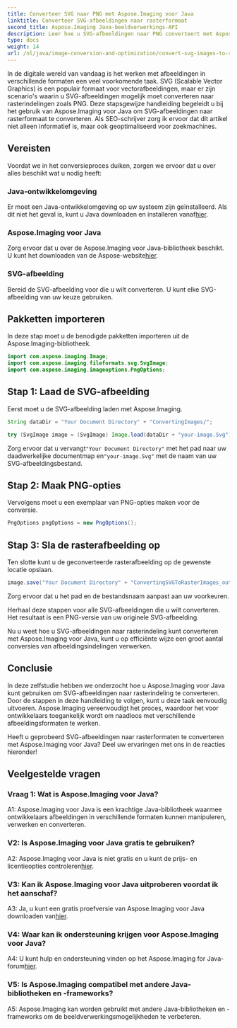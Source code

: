 ```yaml
---
title: Converteer SVG naar PNG met Aspose.Imaging voor Java
linktitle: Converteer SVG-afbeeldingen naar rasterformaat
second_title: Aspose.Imaging Java-beeldverwerkings-API
description: Leer hoe u SVG-afbeeldingen naar PNG converteert met Aspose.Imaging voor Java. Stroomlijn uw conversies van afbeeldingsformaten met deze stapsgewijze handleiding.
type: docs
weight: 14
url: /nl/java/image-conversion-and-optimization/convert-svg-images-to-raster-format/
---
```

In de digitale wereld van vandaag is het werken met afbeeldingen in verschillende formaten een veel voorkomende taak. SVG (Scalable Vector Graphics) is een populair formaat voor vectorafbeeldingen, maar er zijn scenario's waarin u SVG-afbeeldingen mogelijk moet converteren naar rasterindelingen zoals PNG. Deze stapsgewijze handleiding begeleidt u bij het gebruik van Aspose.Imaging voor Java om SVG-afbeeldingen naar rasterformaat te converteren. Als SEO-schrijver zorg ik ervoor dat dit artikel niet alleen informatief is, maar ook geoptimaliseerd voor zoekmachines.

## Vereisten

Voordat we in het conversieproces duiken, zorgen we ervoor dat u over alles beschikt wat u nodig heeft:

### Java-ontwikkelomgeving
 Er moet een Java-ontwikkelomgeving op uw systeem zijn geïnstalleerd. Als dit niet het geval is, kunt u Java downloaden en installeren vanaf[hier](https://www.oracle.com/java/technologies/javase-downloads).

### Aspose.Imaging voor Java
 Zorg ervoor dat u over de Aspose.Imaging voor Java-bibliotheek beschikt. U kunt het downloaden van de Aspose-website[hier](https://releases.aspose.com/imaging/java/).

### SVG-afbeelding
Bereid de SVG-afbeelding voor die u wilt converteren. U kunt elke SVG-afbeelding van uw keuze gebruiken.

## Pakketten importeren

In deze stap moet u de benodigde pakketten importeren uit de Aspose.Imaging-bibliotheek.

```java
import com.aspose.imaging.Image;
import com.aspose.imaging.fileformats.svg.SvgImage;
import com.aspose.imaging.imageoptions.PngOptions;
```

## Stap 1: Laad de SVG-afbeelding
Eerst moet u de SVG-afbeelding laden met Aspose.Imaging.

```java
String dataDir = "Your Document Directory" + "ConvertingImages/";

try (SvgImage image = (SvgImage) Image.load(dataDir + "your-image.Svg")) {
```

 Zorg ervoor dat u vervangt`"Your Document Directory"` met het pad naar uw daadwerkelijke documentmap en`"your-image.Svg"` met de naam van uw SVG-afbeeldingsbestand.

## Stap 2: Maak PNG-opties
Vervolgens moet u een exemplaar van PNG-opties maken voor de conversie.

```java
PngOptions pngOptions = new PngOptions();
```

## Stap 3: Sla de rasterafbeelding op
Ten slotte kunt u de geconverteerde rasterafbeelding op de gewenste locatie opslaan.

```java
image.save("Your Document Directory" + "ConvertingSVGToRasterImages_out.png", pngOptions);
```

Zorg ervoor dat u het pad en de bestandsnaam aanpast aan uw voorkeuren.

Herhaal deze stappen voor alle SVG-afbeeldingen die u wilt converteren. Het resultaat is een PNG-versie van uw originele SVG-afbeelding.

Nu u weet hoe u SVG-afbeeldingen naar rasterindeling kunt converteren met Aspose.Imaging voor Java, kunt u op efficiënte wijze een groot aantal conversies van afbeeldingsindelingen verwerken.

## Conclusie

In deze zelfstudie hebben we onderzocht hoe u Aspose.Imaging voor Java kunt gebruiken om SVG-afbeeldingen naar rasterindeling te converteren. Door de stappen in deze handleiding te volgen, kunt u deze taak eenvoudig uitvoeren. Aspose.Imaging vereenvoudigt het proces, waardoor het voor ontwikkelaars toegankelijk wordt om naadloos met verschillende afbeeldingsformaten te werken.

Heeft u geprobeerd SVG-afbeeldingen naar rasterformaten te converteren met Aspose.Imaging voor Java? Deel uw ervaringen met ons in de reacties hieronder!

## Veelgestelde vragen

### Vraag 1: Wat is Aspose.Imaging voor Java?

A1: Aspose.Imaging voor Java is een krachtige Java-bibliotheek waarmee ontwikkelaars afbeeldingen in verschillende formaten kunnen manipuleren, verwerken en converteren.

### V2: Is Aspose.Imaging voor Java gratis te gebruiken?

 A2: Aspose.Imaging voor Java is niet gratis en u kunt de prijs- en licentieopties controleren[hier](https://purchase.aspose.com/buy).

### V3: Kan ik Aspose.Imaging voor Java uitproberen voordat ik het aanschaf?

 A3: Ja, u kunt een gratis proefversie van Aspose.Imaging voor Java downloaden van[hier](https://releases.aspose.com/).

### V4: Waar kan ik ondersteuning krijgen voor Aspose.Imaging voor Java?

 A4: U kunt hulp en ondersteuning vinden op het Aspose.Imaging for Java-forum[hier](https://forum.aspose.com/).

### V5: Is Aspose.Imaging compatibel met andere Java-bibliotheken en -frameworks?

A5: Aspose.Imaging kan worden gebruikt met andere Java-bibliotheken en -frameworks om de beeldverwerkingsmogelijkheden te verbeteren.